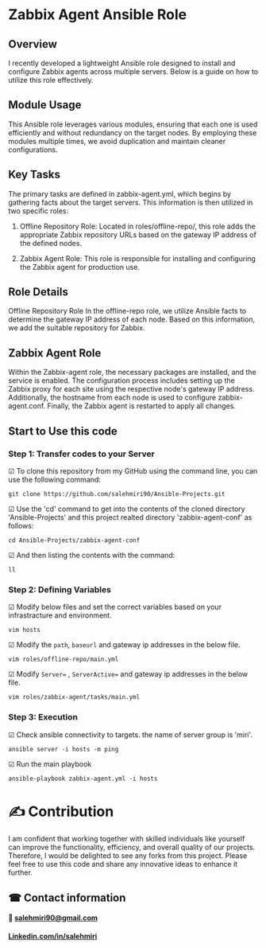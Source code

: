 # Zabbix Agent Ansible Role

## Overview

I recently developed a lightweight Ansible role designed to install and configure Zabbix agents across multiple servers. Below is a guide on how to utilize this role effectively.

## Module Usage

This Ansible role leverages various modules, ensuring that each one is used efficiently and without redundancy on the target nodes. By employing these modules multiple times, we avoid duplication and maintain cleaner configurations.

## Key Tasks

The primary tasks are defined in zabbix-agent.yml, which begins by gathering facts about the target servers. This information is then utilized in two specific roles:

1. Offline Repository Role: Located in roles/offline-repo/, this role adds the appropriate Zabbix repository URLs based on the gateway IP address of the defined nodes.

2. Zabbix Agent Role: This role is responsible for installing and configuring the Zabbix agent for production use.

## Role Details

Offline Repository Role
In the offline-repo role, we utilize Ansible facts to determine the gateway IP address of each node. Based on this information, we add the suitable repository for Zabbix.

## Zabbix Agent Role

Within the Zabbix-agent role, the necessary packages are installed, and the service is enabled. The configuration process includes setting up the Zabbix proxy for each site using the respective node's gateway IP address. Additionally, the hostname from each node is used to configure zabbix-agent.conf. Finally, the Zabbix agent is restarted to apply all changes.

## Start to Use this code
### Step 1: Transfer codes to your Server
&#9745; To clone this repository from my GitHub using the command line, you can use the following command:
````
git clone https://github.com/salehmiri90/Ansible-Projects.git
````

&#9745; Use the 'cd' command to get into the contents of the cloned directory 'Ansible-Projects' and this project realted directory 'zabbix-agent-conf' as follows: 
````
cd Ansible-Projects/zabbix-agent-conf
````

&#9745; And then listing the contents with the command: 
````
ll
````

### Step 2: Defining Variables
&#9745; Modify below files and set the correct variables based on your infrastracture and environment.
````
vim hosts
````
&#9745; Modify the `path`, `baseurl` and gateway ip addresses in the below file.
````
vim roles/offline-repo/main.yml
````
&#9745; Modify `Server=` , `ServerActive=` and gateway ip addresses in the below file.
````
vim roles/zabbix-agent/tasks/main.yml
````

### Step 3: Execution
&#9745; Check ansible connectivity to targets. the name of server group is 'miri'.
```
ansible server -i hosts -m ping
```

&#9745; Run the main playbook
```
ansible-playbook zabbix-agent.yml -i hosts
```

# ✍ Contribution
I am confident that working together with skilled individuals like yourself can improve the functionality, efficiency, and overall quality of our projects. Therefore, I would be delighted to see any forks from this project. Please feel free to use this code and share any innovative ideas to enhance it further.

## ☎ Contact information
#### 📧 salehmiri90@gmail.com
#### [Linkedin.com/in/salehmiri](https://www.linkedin.com/in/salehmiri)
